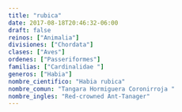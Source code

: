 ```yaml
---
title: "rubica"
date: 2017-08-18T20:46:32-06:00
draft: false
reinos: ["Animalia"]
divisiones: ["Chordata"]
clases: ["Aves"]
ordenes: ["Passeriformes"]
familias: ["Cardinalidae "]
generos: ["Habia"]
nombre_cientifico: "Habia rubica"
nombre_comun: "Tangara Hormiguera Coronirroja "
nombre_ingles: "Red-crowned Ant-Tanager"
---
```

